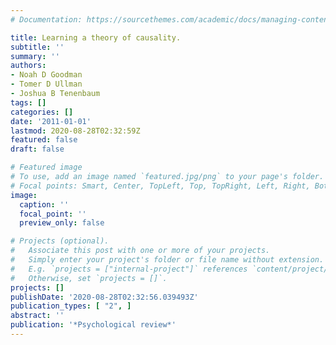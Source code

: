 ```yaml
---
# Documentation: https://sourcethemes.com/academic/docs/managing-content/

title: Learning a theory of causality.
subtitle: ''
summary: ''
authors:
- Noah D Goodman
- Tomer D Ullman
- Joshua B Tenenbaum
tags: []
categories: []
date: '2011-01-01'
lastmod: 2020-08-28T02:32:59Z
featured: false
draft: false

# Featured image
# To use, add an image named `featured.jpg/png` to your page's folder.
# Focal points: Smart, Center, TopLeft, Top, TopRight, Left, Right, BottomLeft, Bottom, BottomRight.
image:
  caption: ''
  focal_point: ''
  preview_only: false

# Projects (optional).
#   Associate this post with one or more of your projects.
#   Simply enter your project's folder or file name without extension.
#   E.g. `projects = ["internal-project"]` references `content/project/deep-learning/index.md`.
#   Otherwise, set `projects = []`.
projects: []
publishDate: '2020-08-28T02:32:56.039493Z'
publication_types: [ "2", ]
abstract: ''
publication: '*Psychological review*'
---
```

